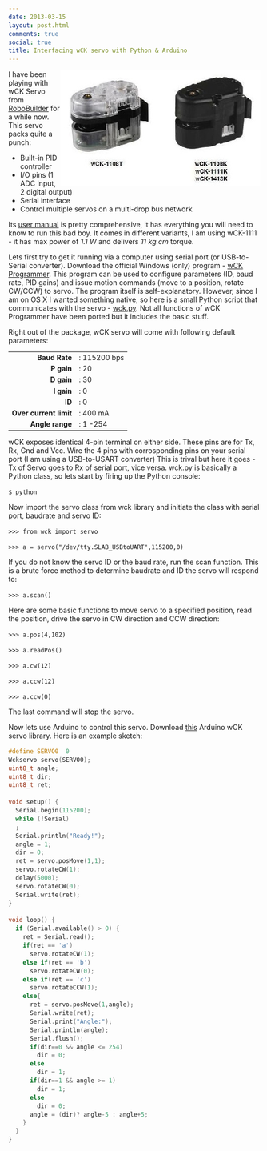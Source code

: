 ```yaml
---
date: 2013-03-15
layout: post.html
comments: true
social: true
title: Interfacing wCK servo with Python & Arduino
---
```

<center><img src="/img/posts/wckservo.jpg" width="400px" style="float: right"/></center>

I have been playing with wCK Servo from <a href="http://www.robobuilder.net/" target="_blank" >RoboBuilder</a> for a while now. This servo packs quite a punch:

- Built-in PID controller
- I/O pins (1 ADC input, 2 digital output)
- Serial interface
- Control multiple servos on a multi-drop bus network



Its <a href="http://robosavvy.com/RoboSavvyPages/Robobuilder/robobuilder-creator-users-manual.pdf" target="_blank" >user manual</a> is pretty comprehensive, it has everything you will need to know to run this bad boy. It comes in different variants, I am using wCK-1111 - it has max power of *1.1 W* and delivers *11 kg.cm* torque.

Lets first try to get it running via a computer using serial port (or USB-to-Serial converter). Download the official Windows (only) program - [wCK Programmer][3]. This program can be used to configure parameters (ID, baud rate, PID gains) and issue motion commands (move to a position, rotate CW/CCW) to servo. The program itself is self-explanatory. However, since I am on OS X I wanted something native, so here is a small Python script that communicates with the servo - [wck.py][4]. Not all functions of wCK Programmer have been ported but it includes the basic stuff.

Right out of the package, wCK servo will come with following default parameters:

| | |
|---------:|:---|
| **Baud Rate** |: 115200 bps |
| **P gain**	|: 20		 |
| **D gain**  	|: 30 		 |
| **I gain**  	|: 0			 |
| **ID** 		|: 0			 |
| **Over current limit** |: 400 mA |
| **Angle range** |: 1 -254 |

wCK exposes identical 4-pin terminal on either side. These pins are for Tx, Rx, Gnd and Vcc. Wire the 4 pins with corrosponding pins on your serial port (I am using a USB-to-USART converter) This is trival but here it goes - Tx of Servo goes to Rx of serial port, vice versa. wck.py is basically a Python class, so lets start by firing up the Python console:

`$ python`

Now import the servo class from wck library and initiate the class with serial port, baudrate and servo ID:

`>>> from wck import servo`

`>>> a = servo("/dev/tty.SLAB_USBtoUART",115200,0)`

If you do not know the servo ID or the baud rate, run the scan function. This is a brute force method to determine baudrate and ID the servo will respond to:

`>>> a.scan()`

Here are some basic functions to move servo to a specified position, read the position, drive the servo in CW direction and CCW direction:

`>>> a.pos(4,102)`

`>>> a.readPos()`

`>>> a.cw(12)`

`>>> a.ccw(12)`

`>>> a.ccw(0)`

The last command will stop the servo.

Now lets use Arduino to control this servo. Download [this][5] Arduino wCK servo library. Here is an example sketch:

```c
#define SERVO0  0
Wckservo servo(SERVO0);
uint8_t angle;
uint8_t dir;
uint8_t ret;

void setup() {
  Serial.begin(115200);
  while (!Serial)
  ;  
  Serial.println("Ready!");  
  angle = 1;
  dir = 0;
  ret = servo.posMove(1,1);
  servo.rotateCW(1);
  delay(5000);  
  servo.rotateCW(0);
  Serial.write(ret);
}

void loop() {
  if (Serial.available() > 0) {    
    ret = Serial.read();
    if(ret == 'a')
      servo.rotateCW(1);
    else if(ret == 'b')
      servo.rotateCW(0);
    else if(ret == 'c')
      servo.rotateCCW(1);  
    else{  
      ret = servo.posMove(1,angle);           
      Serial.write(ret);
      Serial.print("Angle:");
      Serial.println(angle);
      Serial.flush();
      if(dir==0 && angle <= 254)
        dir = 0;
      else
        dir = 1;
      if(dir==1 && angle >= 1)
        dir = 1;
      else
        dir = 0;  
      angle = (dir)? angle-5 : angle+5;
    }
  }  
}
```
<br>

[3]: http://www.robobuilder.net/eng/board/board_down/board_index.asp?cmd=view&page=1&info_ref=17&info_idx=17&w=&k=C&board_type=picture&board_gubun=default&board_name=morgue&title_name=
[4]: http://github.com/prashanta/wck.py
[5]: http://github.com/prashanta/wckservo

